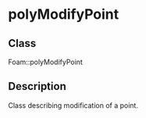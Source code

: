 # polyModifyPoint 
## Class
Foam::polyModifyPoint

## Description
Class describing modification of a point.

